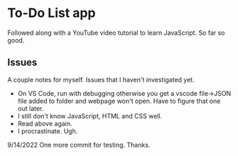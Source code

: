 # To-Do List app

Followed along with a YouTube video tutorial to learn JavaScript. So far so good. 

## Issues
A couple notes for myself. Issues that I haven't investigated yet.
* On VS Code, run with debugging otherwise you get a vscode file->JSON file added to folder and webpage won't open. Have to figure that one out later.
* I still don't know JavaScript, HTML and CSS well. 
* Read above again.
* I procrastinate. Ugh.


9/14/2022
One more commit for testing. Thanks.